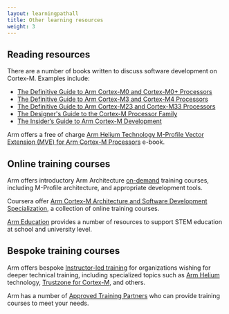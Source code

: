 ```yaml
---
layout: learningpathall
title: Other learning resources
weight: 3
---
```

## Reading resources

There are a number of books written to discuss software development on Cortex-M. Examples include:

* [The Definitive Guide to Arm Cortex-M0 and Cortex-M0+ Processors](https://www.oreilly.com/library/view/the-definitive-guide/9780128032787/)
* [The Definitive Guide to Arm Cortex-M3 and Cortex-M4 Processors](https://www.oreilly.com/library/view/the-definitive-guide/9780124080829/)
* [The Definitive Guide to Arm Cortex-M23 and Cortex-M33 Processors](https://www.oreilly.com/library/view/definitive-guide-to/9780128207369/)
* [The Designer's Guide to the Cortex-M Processor Family](https://www.oreilly.com/library/view/the-designers-guide/9780081006344/)
* [The Insider’s Guide to Arm Cortex-M Development](https://www.packtpub.com/product/the-insiders-guide-to-arm-cortex-m-development/9781803231112)

Arm offers a free of charge [Arm Helium Technology M-Profile Vector Extension (MVE) for Arm Cortex-M Processors](https://www.arm.com/resources/ebook/helium-mve-reference-book) e-book.

## Online training courses

Arm offers introductory Arm Architecture [on-demand](https://developer.arm.com/Training/Arm%20On-demand%20Training) training courses, including M-Profile architecture, and appropriate development tools.

Coursera offer [Arm Cortex-M Architecture and Software Development Specialization](https://www.coursera.org/specializations/cortex-m-architecture-and-software-development), a collection of online training courses.

[Arm Education](https://www.arm.com/resources/education) provides a number of resources to support STEM education at school and university level.

## Bespoke training courses

Arm offers bespoke [Instructor-led training](https://developer.arm.com/Training&f[navigationhierarchiescontenttype]=Instructor-led%20Training) for organizations wishing for  deeper technical training, including specialized topics such as [Arm Helium](https://www.arm.com/technologies/helium) technology, [Trustzone for Cortex-M](https://www.arm.com/technologies/trustzone-for-cortex-m), and others.

Arm has a number of [Approved Training Partners](https://www.arm.com/partners/arm-approved-program/training-partners) who can provide training courses to meet your needs.
